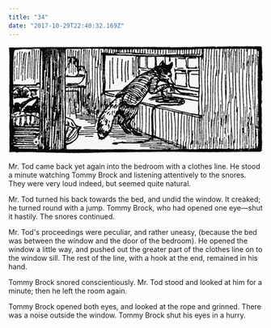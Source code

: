 ```yaml
---
title: "34"
date: "2017-10-29T22:40:32.169Z"
---
```


![GliseGeir Grevling & Herr Havre Rev](./image035.png)

Mr. Tod came back yet again into the bedroom with a clothes line. He stood a minute watching Tommy Brock and listening attentively to the snores. They were very loud indeed, but seemed quite natural.

Mr. Tod turned his back towards the bed, and undid the window. It creaked; he turned round with a jump. Tommy Brock, who had opened one eye—shut it hastily. The snores continued.

Mr. Tod's proceedings were peculiar, and rather uneasy, (because the bed was between the window and the door of the bedroom). He opened the window a little way, and pushed out the greater part of the clothes line on to the window sill. The rest of the line, with a hook at the end, remained in his hand.

Tommy Brock snored conscientiously. Mr. Tod stood and looked at him for a minute; then he left the room again.

Tommy Brock opened both eyes, and looked at the rope and grinned. There was a noise outside the window. Tommy Brock shut his eyes in a hurry.
